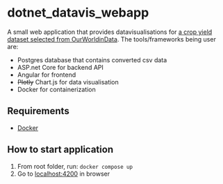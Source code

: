# dotnet_datavis_webapp

A small web application that provides datavisualisations for [a crop yield dataset selected from OurWorldinData](https://ourworldindata.org/crop-yields#explore-data-on-crop-yields).
The tools/frameworks being user are:

- Postgres database that contains converted csv data
- ASP.net Core for backend API
- Angular for frontend
- ~~Plotly~~ Chart.js for data visualisation
- Docker for containerization


## Requirements
- [Docker](https://www.docker.com/get-started/)
## How to start application
1. From root folder, run: ```docker compose up```
3. Go to [localhost:4200](http://localhost:4200/) in browser
